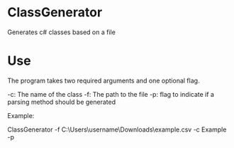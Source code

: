 # ClassGenerator
Generates c# classes based on a file

# Use 

The program takes two required arguments and one optional flag. 

-c: The name of the class
-f: The path to the file 
-p: flag to indicate if a parsing method should be generated

Example: 

ClassGenerator -f C:\Users\username\Downloads\example.csv -c Example -p


